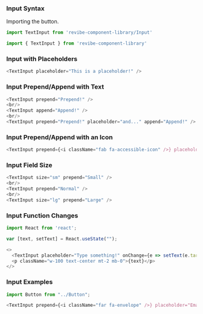 ### Input Syntax

Importing the button.
```js static
import TextInput from 'revibe-component-library/Input'

import { TextInput } from 'revibe-component-library'
```

### Input with Placeholders
```js
<TextInput placeholder="This is a placeholder!" />
```

### Input Prepend/Append with Text
```js padded
<TextInput prepend="Prepend!" />
<br/>
<TextInput append="Append!" />
<br/>
<TextInput prepend="Prepend!" placeholder="and..." append="Append!" />
```

### Input Prepend/Append with an Icon
```js
<TextInput prepend={<i className="fab fa-accessible-icon" />} placeholder="Use an icon as well!" />
```

### Input Field Size
```js padded
<TextInput size="sm" prepend="Small" />
<br/>
<TextInput prepend="Normal" />
<br/>
<TextInput size="lg" prepend="Large" />
```

### Input Function Changes
```js
import React from 'react';

var [text, setText] = React.useState("");

<>
  <TextInput placeholder="Type something!" onChange={e => setText(e.target.value)} />
  <p className="w-100 text-center mt-2 mb-0">{text}</p>
</>
```

### Input Examples
```js
import Button from "../Button";

<TextInput prepend={<i className="far fa-envelope" />} placeholder="Email" append={<Button>Submit</Button>} />
```